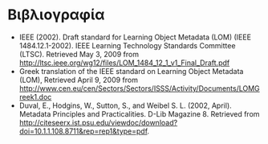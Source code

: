 # Βιβλιογραφία


* IEEE (2002). Draft standard for Learning Object Metadata (LOM) (IEEE 1484.12.1-2002). IEEE Learning Technology Standards Committee (LTSC).  Retrieved May 3, 2009 from http://ltsc.ieee.org/wg12/files/LOM_1484_12_1_v1_Final_Draft.pdf
* Greek translation of the IEEE standard on Learning Object Metadata (LOM), Retrieved April 9, 2009 from http://www.cen.eu/cen/Sectors/Sectors/ISSS/Activity/Documents/LOMGreek1.doc
* Duval, E., Hodgins, W., Sutton, S., and Weibel S. L. (2002, April). Metadata Principles and Practicalities. D-Lib Magazine 8. Retrieved from http://citeseerx.ist.psu.edu/viewdoc/download?doi=10.1.1.108.8711&rep=rep1&type=pdf.

